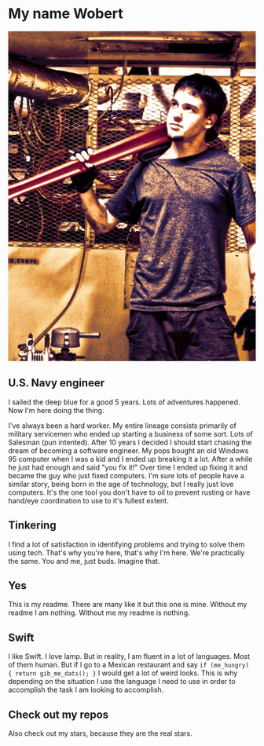 # My name Wobert
![Fun times](https://github.com/robertmsale/robertmsale/raw/main/1077411_660529083960266_173260120_o.jpg)

## U.S. Navy engineer

I sailed the deep blue for a good 5 years. Lots of adventures happened. Now I'm here doing the thing.

I've always been a hard worker. My entire lineage consists primarily of military servicemen who ended up starting a business of some sort. Lots of Salesman (pun intented). After 10 years I decided I should start chasing the dream of becoming a software engineer. My pops bought an old Windows 95 computer when I was a kid and I ended up breaking it a lot. After a while he just had enough and said "you fix it!" Over time I ended up fixing it and became the guy who just fixed computers. I'm sure lots of people have a similar story, being born in the age of technology, but I really just love computers. It's the one tool you don't have to oil to prevent rusting or have hand/eye coordination to use to it's fullest extent.

## Tinkering

I find a lot of satisfaction in identifying problems and trying to solve them using tech. That's why you're here, that's why I'm here. We're practically the same. You and me, just buds. Imagine that.

## Yes

This is my readme. There are many like it but this one is mine. Without my readme I am nothing. Without me my readme is nothing. 

## Swift

I like Swift. I love lamp. But in reality, I am fluent in a lot of languages. Most of them human. But if I go to a Mexican restaurant and say `if (me_hungry) { return gib_me_dats(); }` I would get a lot of weird looks. This is why depending on the situation I use the language I need to use in order to accomplish the task I am looking to accomplish. 

## Check out my repos

Also check out my stars, because they are the real stars. 
